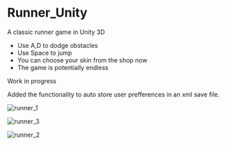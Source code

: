 # Runner_Unity
 A classic runner game in Unity 3D

 - Use A,D  to dodge obstacles
 - Use Space to jump
 - You can choose your skin from the shop now
 - The game is potentially endless
 
Work in progress

Added the functionality to auto store user prefferences in an xml save file.

 
![runner_1](https://user-images.githubusercontent.com/52078084/91668335-ad71a180-eb14-11ea-8b93-07e582deedab.png)

![runner_3](https://user-images.githubusercontent.com/52078084/91668334-acd90b00-eb14-11ea-8fa1-77e458bc6ba0.png)

![runner_2](https://user-images.githubusercontent.com/52078084/91668333-ac407480-eb14-11ea-92fd-880d1c549996.png)
